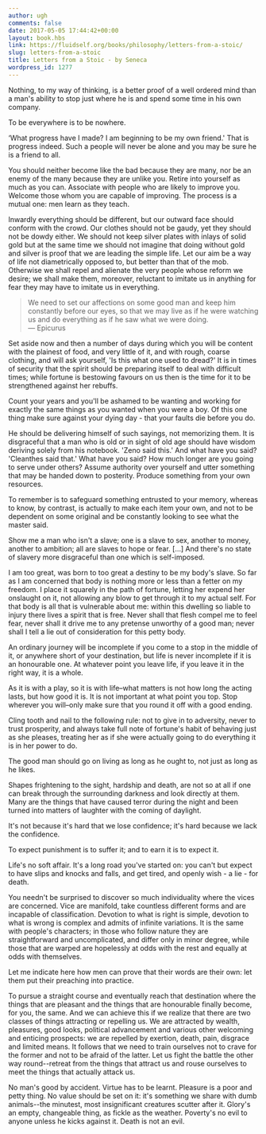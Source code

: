 ```yaml
---
author: ugh
comments: false
date: 2017-05-05 17:44:42+00:00
layout: book.hbs
link: https://fluidself.org/books/philosophy/letters-from-a-stoic/
slug: letters-from-a-stoic
title: Letters from a Stoic - by Seneca
wordpress_id: 1277
---
```


Nothing, to my way of thinking, is a better proof of a well ordered mind than a man's ability to stop just where he is and spend some time in his own company.

To be everywhere is to be nowhere.

‘What progress have I made? I am beginning to be my own friend.' That is progress indeed. Such a people will never be alone and you may be sure he is a friend to all.

You should neither become like the bad because they are many, nor be an enemy of the many because they are unlike you. Retire into yourself as much as you can. Associate with people who are likely to improve you. Welcome those whom you are capable of improving. The process is a mutual one: men learn as they teach.

Inwardly everything should be different, but our outward face should conform with the crowd. Our clothes should not be gaudy, yet they should not be dowdy either. We should not keep silver plates with inlays of solid gold but at the same time we should not imagine that doing without gold and silver is proof that we are leading the simple life. Let our aim be a way of life not diametrically opposed to, but better than that of the mob. Otherwise we shall repel and alienate the very people whose reform we desire; we shall make them, moreover, reluctant to imitate us in anything for fear they may have to imitate us in everything.

> We need to set our affections on some good man and keep him constantly before our eyes, so that we may live as if he were watching us and do everything as if he saw what we were doing.  
> &mdash; Epicurus

Set aside now and then a number of days during which you will be content with the plainest of food, and very little of it, and with rough, coarse clothing, and will ask yourself, 'Is this what one used to dread?' It is in times of security that the spirit should be preparing itself to deal with difficult times; while fortune is bestowing favours on us then is the time for it to be strengthened against her rebuffs.

Count your years and you'll be ashamed to be wanting and working for exactly the same things as you wanted when you were a boy. Of this one thing make sure against your dying day - that your faults die before you do.

He should be delivering himself of such sayings, not memorizing them. It is disgraceful that a man who is old or in sight of old age should have wisdom deriving solely from his notebook. 'Zeno said this.' And what have you said? 'Cleanthes said that.' What have you said? How much longer are you going to serve under others? Assume authority over yourself and utter something that may be handed down to posterity. Produce something from your own resources.

To remember is to safeguard something entrusted to your memory, whereas to know, by contrast, is actually to make each item your own, and not to be dependent on some original and be constantly looking to see what the master said.

Show me a man who isn't a slave; one is a slave to sex, another to money, another to ambition; all are slaves to hope or fear. […] And there's no state of slavery more disgraceful than one which is self-imposed.

I am too great, was born to too great a destiny to be my body's slave. So far as I am concerned that body is nothing more or less than a fetter on my freedom. I place it squarely in the path of fortune, letting her expend her onslaught on it, not allowing any blow to get through it to my actual self. For that body is all that is vulnerable about me: within this dwelling so liable to injury there lives a spirit that is free. Never shall that flesh compel me to feel fear, never shall it drive me to any pretense unworthy of a good man; never shall I tell a lie out of consideration for this petty body.

An ordinary journey will be incomplete if you come to a stop in the middle of it, or anywhere short of your destination, but life is never incomplete if it is an honourable one. At whatever point you leave life, if you leave it in the right way, it is a whole.

As it is with a play, so it is with life–what matters is not how long the acting lasts, but how good it is. It is not important at what point you top. Stop wherever you will–only make sure that you round it off with a good ending.

Cling tooth and nail to the following rule: not to give in to adversity, never to trust prosperity, and always take full note of fortune's habit of behaving just as she pleases, treating her as if she were actually going to do everything it is in her power to do.

The good man should go on living as long as he ought to, not just as long as he likes.

Shapes frightening to the sight, hardship and death, are not so at all if one can break through the surrounding darkness and look directly at them. Many are the things that have caused terror during the night and been turned into matters of laughter with the coming of daylight.

It's not because it's hard that we lose confidence; it's hard because we lack the confidence.

To expect punishment is to suffer it; and to earn it is to expect it.

Life's no soft affair. It's a long road you've started on: you can't but expect to have slips and knocks and falls, and get tired, and openly wish - a lie - for death.

You needn't be surprised to discover so much individuality where the vices are concerned. Vice are manifold, take countless different forms and are incapable of classification. Devotion to what is right is simple, devotion to what is wrong is complex and admits of infinite variations. It is the same with people's characters; in those who follow nature they are straightforward and uncomplicated, and differ only in minor degree, while those that are warped are hopelessly at odds with the rest and equally at odds with themselves.

Let me indicate here how men can prove that their words are their own: let them put their preaching into practice.

To pursue a straight course and eventually reach that destination where the things that are pleasant and the things that are honourable finally become, for you, the same. And we can achieve this if we realize that there are two classes of things attracting or repelling us. We are attracted by wealth, pleasures, good looks, political advancement and various other welcoming and enticing prospects: we are repelled by exertion, death, pain, disgrace and limited means. It follows that we need to train ourselves not to crave for the former and not to be afraid of the latter. Let us fight the battle the other way round--retreat from the things that attract us and rouse ourselves to meet the things that actually attack us.

No man's good by accident. Virtue has to be learnt. Pleasure is a poor and petty thing. No value should be set on it: it's something we share with dumb animals--the minutest, most insignificant creatures scutter after it. Glory's an empty, changeable thing, as fickle as the weather. Poverty's no evil to anyone unless he kicks against it. Death is not an evil.
